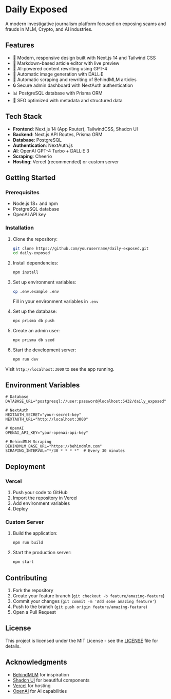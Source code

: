 # Daily Exposed

A modern investigative journalism platform focused on exposing scams and frauds in MLM, Crypto, and AI industries.

## Features

- 🚀 Modern, responsive design built with Next.js 14 and Tailwind CSS
- 📝 Markdown-based article editor with live preview
- 🤖 AI-powered content rewriting using GPT-4
- 🎨 Automatic image generation with DALL·E
- 🔄 Automatic scraping and rewriting of BehindMLM articles
- 🔒 Secure admin dashboard with NextAuth authentication
- 📊 PostgreSQL database with Prisma ORM
- 🎯 SEO optimized with metadata and structured data

## Tech Stack

- **Frontend**: Next.js 14 (App Router), TailwindCSS, Shadcn UI
- **Backend**: Next.js API Routes, Prisma ORM
- **Database**: PostgreSQL
- **Authentication**: NextAuth.js
- **AI**: OpenAI GPT-4 Turbo + DALL·E 3
- **Scraping**: Cheerio
- **Hosting**: Vercel (recommended) or custom server

## Getting Started

### Prerequisites

- Node.js 18+ and npm
- PostgreSQL database
- OpenAI API key

### Installation

1. Clone the repository:
   ```bash
   git clone https://github.com/yourusername/daily-exposed.git
   cd daily-exposed
   ```

2. Install dependencies:
   ```bash
   npm install
   ```

3. Set up environment variables:
   ```bash
   cp .env.example .env
   ```
   Fill in your environment variables in `.env`

4. Set up the database:
   ```bash
   npx prisma db push
   ```

5. Create an admin user:
   ```bash
   npx prisma db seed
   ```

6. Start the development server:
   ```bash
   npm run dev
   ```

Visit `http://localhost:3000` to see the app running.

## Environment Variables

```env
# Database
DATABASE_URL="postgresql://user:password@localhost:5432/daily_exposed"

# NextAuth
NEXTAUTH_SECRET="your-secret-key"
NEXTAUTH_URL="http://localhost:3000"

# OpenAI
OPENAI_API_KEY="your-openai-api-key"

# BehindMLM Scraping
BEHINDMLM_BASE_URL="https://behindmlm.com"
SCRAPING_INTERVAL="*/30 * * * *"  # Every 30 minutes
```

## Deployment

### Vercel

1. Push your code to GitHub
2. Import the repository in Vercel
3. Add environment variables
4. Deploy

### Custom Server

1. Build the application:
   ```bash
   npm run build
   ```

2. Start the production server:
   ```bash
   npm start
   ```

## Contributing

1. Fork the repository
2. Create your feature branch (`git checkout -b feature/amazing-feature`)
3. Commit your changes (`git commit -m 'Add some amazing feature'`)
4. Push to the branch (`git push origin feature/amazing-feature`)
5. Open a Pull Request

## License

This project is licensed under the MIT License - see the [LICENSE](LICENSE) file for details.

## Acknowledgments

- [BehindMLM](https://behindmlm.com) for inspiration
- [Shadcn UI](https://ui.shadcn.com) for beautiful components
- [Vercel](https://vercel.com) for hosting
- [OpenAI](https://openai.com) for AI capabilities 